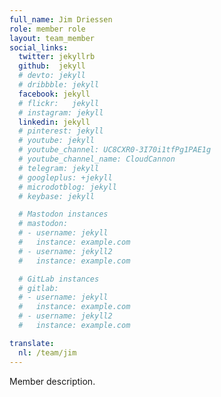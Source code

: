 ```yaml
---
full_name: Jim Driessen
role: member role
layout: team_member
social_links:
  twitter: jekyllrb
  github:  jekyll
  # devto: jekyll
  # dribbble: jekyll
  facebook: jekyll
  # flickr:   jekyll
  # instagram: jekyll
  linkedin: jekyll
  # pinterest: jekyll
  # youtube: jekyll
  # youtube_channel: UC8CXR0-3I70i1tfPg1PAE1g
  # youtube_channel_name: CloudCannon
  # telegram: jekyll
  # googleplus: +jekyll
  # microdotblog: jekyll
  # keybase: jekyll

  # Mastodon instances
  # mastodon:
  # - username: jekyll
  #   instance: example.com
  # - username: jekyll2
  #   instance: example.com

  # GitLab instances
  # gitlab:
  # - username: jekyll
  #   instance: example.com
  # - username: jekyll2
  #   instance: example.com

translate:
  nl: /team/jim
---
```

Member description.
